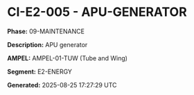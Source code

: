 # CI-E2-005 - APU-GENERATOR

**Phase:** 09-MAINTENANCE

**Description:** APU generator

**AMPEL:** AMPEL-01-TUW (Tube and Wing)

**Segment:** E2-ENERGY

**Generated:** 2025-08-25 17:27:29 UTC
